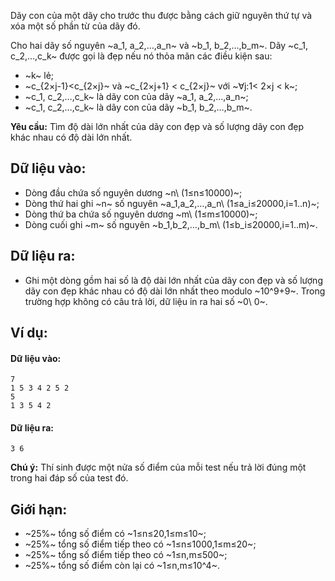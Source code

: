 <!--**<center>NGUỒN: ĐỀ THI CHỌN ĐỘI TUYỂN HSGQG NĂM 2018 - 2019 - HÀ NAM</center>**-->

Dãy con của một dãy cho trước thu được bằng cách giữ nguyên thứ tự và xóa một số phần từ của dãy đó.

Cho hai dãy số nguyên ~a_1, a_2,…,a_n~ và ~b_1, b_2,…,b_m~. Dãy ~c_1, c_2,…,c_k~ được gọi là đẹp nếu nó thỏa mãn các điều kiện sau:
- ~k~ lẻ;
- ~c_{2×j-1}<c_{2×j}~ và ~c_{2×j+1} < c_{2×j}~ với ~∀j:1< 2×j < k~;
- ~c_1, c_2,…,c_k~ là dãy con của dãy ~a_1, a_2,…,a_n~;
- ~c_1, c_2,…,c_k~ là dãy con của dãy ~b_1, b_2,…,b_m~.

**Yêu cầu:** Tìm độ dài lớn nhất của dãy con đẹp và số lượng dãy con đẹp khác nhau có độ dài lớn nhất.

## Dữ liệu vào:
- Dòng đầu chứa số nguyên dương ~n\ (1≤n≤10000)~;
- Dòng thứ hai ghi ~n~ số nguyên ~a_1,a_2,…,a_n\ (1≤a_i≤20000,i=1..n)~;
- Dòng thứ ba chứa số nguyên dương ~m\ (1≤m≤10000)~;
- Dòng cuối ghi ~m~ số nguyên ~b_1,b_2,…,b_m\ (1≤b_i≤20000,i=1..m)~.

## Dữ liệu ra:
- Ghi một dòng gồm hai số là độ dài lớn nhất của dãy con đẹp và số lượng dãy con đẹp khác nhau có độ dài lớn nhất theo modulo ~10^9+9~. Trong trường hợp không có câu trả lời, dữ liệu in ra hai số ~0\ 0~.

## Ví dụ:
#### Dữ liệu vào:
```
7
1 5 3 4 2 5 2
5
1 3 5 4 2
```

#### Dữ liệu ra:
```
3 6
```

**Chú ý:** Thí sinh được một nửa số điểm của mỗi test nếu trả lời đúng một trong hai đáp số của test đó.

## Giới hạn:
- ~25\%~ tổng số điểm có ~1≤n≤20,1≤m≤10~;
- ~25\%~ tổng số điểm tiếp theo có ~1≤n≤1000,1≤m≤20~;
- ~25\%~ tổng số điểm tiếp theo có ~1≤n,m≤500~;
- ~25\%~ tổng số điểm còn lại có ~1≤n,m≤10^4~.